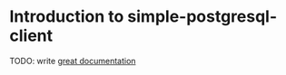 # Introduction to simple-postgresql-client

TODO: write [great documentation](http://jacobian.org/writing/what-to-write/)
